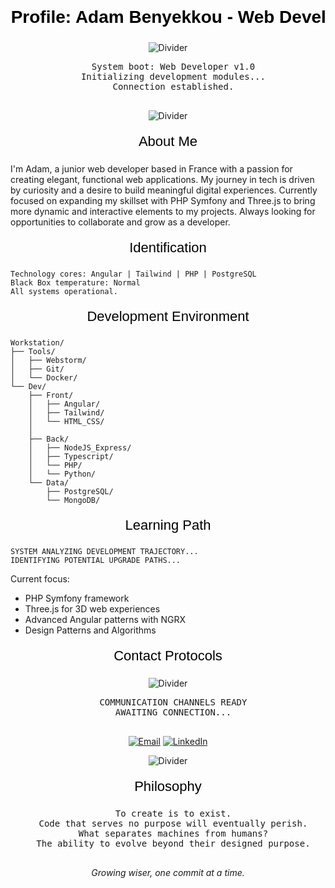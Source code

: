 <div align="center">
  <svg width="600" height="60">
    <style>
      @import url('https://fonts.googleapis.com/css2?family=Noto+Sans+JP:wght@700&display=swap');
    </style>
    <text x="50%" y="50%" dominant-baseline="middle" text-anchor="middle" font-family="'Noto Sans JP', sans-serif" font-size="28" font-weight="bold" fill="#000000">Unit Profile: Adam Benyekkou - Web Developer</text>
  </svg>
  
  ![Divider](https://capsule-render.vercel.app/api?type=rect&color=0A0A0A&height=1&section=header&width=600)
  
  <pre>
  System boot: Web Developer v1.0
  Initializing development modules...
  Connection established.
  </pre>
  
  ![Divider](https://capsule-render.vercel.app/api?type=rect&color=0A0A0A&height=1&section=header&width=600)
</div>

<div align="center">
  <svg width="400" height="40">
    <style>
      @import url('https://fonts.googleapis.com/css2?family=Noto+Sans+JP:wght@500&display=swap');
    </style>
    <text x="50%" y="50%" dominant-baseline="middle" text-anchor="middle" font-family="'Noto Sans JP', sans-serif" font-size="22" fill="#000000">About Me</text>
  </svg>
</div>

I'm Adam, a junior web developer based in France with a passion for creating elegant, functional web applications. My journey in tech is driven by curiosity and a desire to build meaningful digital experiences.
Currently focused on expanding my skillset with PHP Symfony and Three.js to bring more dynamic and interactive elements to my projects. Always looking for opportunities to collaborate and grow as a developer.

<div align="center">
  <svg width="400" height="40">
    <style>
      @import url('https://fonts.googleapis.com/css2?family=Noto+Sans+JP:wght@500&display=swap');
    </style>
    <text x="50%" y="50%" dominant-baseline="middle" text-anchor="middle" font-family="'Noto Sans JP', sans-serif" font-size="22" fill="#000000">Identification</text>
  </svg>
</div>

```
Technology cores: Angular | Tailwind | PHP | PostgreSQL
Black Box temperature: Normal
All systems operational.
```

<div align="center">
  <svg width="400" height="40">
    <style>
      @import url('https://fonts.googleapis.com/css2?family=Noto+Sans+JP:wght@500&display=swap');
    </style>
    <text x="50%" y="50%" dominant-baseline="middle" text-anchor="middle" font-family="'Noto Sans JP', sans-serif" font-size="22" fill="#000000">Development Environment</text>
  </svg>
</div>

```
Workstation/
├── Tools/
│   ├── Webstorm/
│   ├── Git/
│   └── Docker/
└── Dev/
    ├── Front/
    │   ├── Angular/
    │   ├── Tailwind/
    │   └── HTML_CSS/
    │
    ├── Back/
    │   ├── NodeJS_Express/
    │   ├── Typescript/
    │   └── PHP/
    │   └── Python/
    └── Data/
        ├── PostgreSQL/
        └── MongoDB/
```

<div align="center">
  <svg width="400" height="40">
    <style>
      @import url('https://fonts.googleapis.com/css2?family=Noto+Sans+JP:wght@500&display=swap');
    </style>
    <text x="50%" y="50%" dominant-baseline="middle" text-anchor="middle" font-family="'Noto Sans JP', sans-serif" font-size="22" fill="#000000">Learning Path</text>
  </svg>
</div>

```
SYSTEM ANALYZING DEVELOPMENT TRAJECTORY...
IDENTIFYING POTENTIAL UPGRADE PATHS...
```
Current focus:
- PHP Symfony framework
- Three.js for 3D web experiences
- Advanced Angular patterns with NGRX
- Design Patterns and Algorithms

<div align="center">
  <svg width="400" height="40">
    <style>
      @import url('https://fonts.googleapis.com/css2?family=Noto+Sans+JP:wght@500&display=swap');
    </style>
    <text x="50%" y="50%" dominant-baseline="middle" text-anchor="middle" font-family="'Noto Sans JP', sans-serif" font-size="22" fill="#000000">Contact Protocols</text>
  </svg>
</div>

<div align="center">
  
  ![Divider](https://capsule-render.vercel.app/api?type=rect&color=0A0A0A&height=1&section=header&width=400)
  
  <pre>
  COMMUNICATION CHANNELS READY
  AWAITING CONNECTION...
  </pre>
  
  <p>
    <a href="mailto:adam.benyekkou.pro@hotmail.com" target="_blank"><img src="https://img.shields.io/badge/Email-000000?style=flat&logo=gmail&logoColor=white" alt="Email"/></a>
    <a href="https://www.linkedin.com/in/adambnk/" target="_blank"><img src="https://img.shields.io/badge/LinkedIn-000000?style=flat&logo=linkedin&logoColor=white" alt="LinkedIn"/></a>
  </p>
  
  ![Divider](https://capsule-render.vercel.app/api?type=rect&color=0A0A0A&height=1&section=header&width=400)
</div>

<div align="center">
  <svg width="400" height="40">
    <style>
      @import url('https://fonts.googleapis.com/css2?family=Noto+Sans+JP:wght@500&display=swap');
    </style>
    <text x="50%" y="50%" dominant-baseline="middle" text-anchor="middle" font-family="'Noto Sans JP', sans-serif" font-size="22" fill="#000000">Philosophy</text>
  </svg>
</div>

<div align="center">
  <pre>
  To create is to exist.
  Code that serves no purpose will eventually perish.
  What separates machines from humans?
  The ability to evolve beyond their designed purpose.
  </pre>
  
  <p><i>Growing wiser, one commit at a time.</i></p>
</div>
